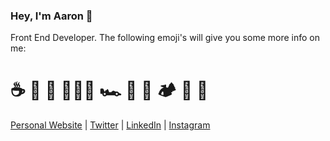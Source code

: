 ### Hey, I'm Aaron 👋

Front End Developer. The following emoji's will give you some more info on me:

# ☕️ 🐶 🏡 👨🏼‍💻 🏎 🍔 🍕 🏕 🌊 📸

[Personal Website](https://aarondunphy.com) | [Twitter](https://twitter.com/aarondunphy) | [LinkedIn](https://linkedin.com/in/aarondunphy) | [Instagram](https://instagram.com/aarondunphy)
